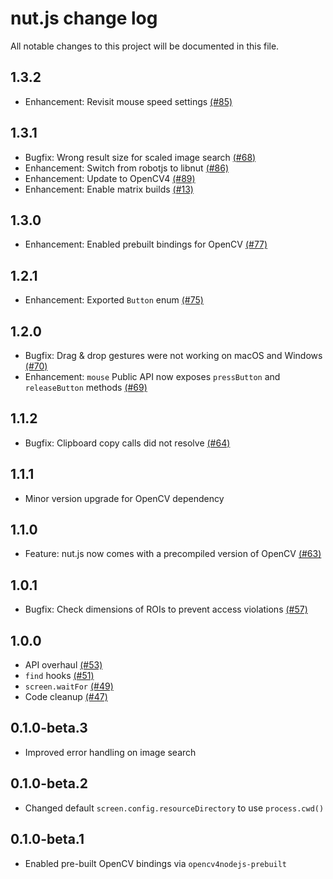 # nut.js change log

All notable changes to this project will be documented in this file.

## 1.3.2

- Enhancement: Revisit mouse speed settings [(#85)](https://github.com/nut-tree/nut.js/issues/85)

## 1.3.1

- Bugfix: Wrong result size for scaled image search [(#68)](https://github.com/nut-tree/nut.js/issues/68)
- Enhancement: Switch from robotjs to libnut [(#86)](https://github.com/nut-tree/nut.js/issues/86)
- Enhancement: Update to OpenCV4 [(#89)](https://github.com/nut-tree/nut.js/issues/89)
- Enhancement: Enable matrix builds [(#13)](https://github.com/nut-tree/nut.js/issues/13)

## 1.3.0

- Enhancement: Enabled prebuilt bindings for OpenCV [(#77)](https://github.com/nut-tree/nut.js/issues/77)

## 1.2.1

- Enhancement: Exported `Button` enum [(#75)](https://github.com/nut-tree/nut.js/issues/75)

## 1.2.0

- Bugfix: Drag & drop gestures were not working on macOS and Windows [(#70)](https://github.com/nut-tree/nut.js/issues/70)
- Enhancement: `mouse` Public API now exposes `pressButton` and `releaseButton` methods [(#69)](https://github.com/nut-tree/nut.js/issues/69)

## 1.1.2

- Bugfix: Clipboard copy calls did not resolve [(#64)](https://github.com/nut-tree/nut.js/issues/64)

## 1.1.1

- Minor version upgrade for OpenCV dependency

## 1.1.0

- Feature: nut.js now comes with a precompiled version of OpenCV [(#63)](https://github.com/nut-tree/nut.js/issues/63)

## 1.0.1

- Bugfix: Check dimensions of ROIs to prevent access violations [(#57)](https://github.com/nut-tree/nut.js/issues/57)

## 1.0.0

- API overhaul [(#53)](https://github.com/nut-tree/nut.js/issues/53)
- `find` hooks [(#51)](https://github.com/nut-tree/nut.js/issues/51)
- `screen.waitFor` [(#49)](https://github.com/nut-tree/nut.js/issues/49)
- Code cleanup [(#47)](https://github.com/nut-tree/nut.js/issues/47)

## 0.1.0-beta.3

- Improved error handling on image search

## 0.1.0-beta.2

- Changed default `screen.config.resourceDirectory` to use `process.cwd()`

## 0.1.0-beta.1

- Enabled pre-built OpenCV bindings via `opencv4nodejs-prebuilt`